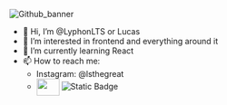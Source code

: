 
![Github_banner](https://github.com/user-attachments/assets/1c6700be-a91b-4c5c-aada-5bd192d1166b)

- 👋 Hi, I’m @LyphonLTS or Lucas
- 👀 I’m interested in frontend and everything around it
- 🌱 I’m currently learning React
- <span align="left">📫 How to reach me:</span>
  - Instagram: @lsthegreat
  - <a href="your link" target="blank"><img align="center" src="https://cdn.jsdelivr.net/npm/simple-icons@3.0.1/icons/instagram.svg" alt="" height="30" width="40" /></a>
  ![Static Badge](https://img.shields.io/badge/Instagram?logo=https%3A%2F%2Fwww.svgrepo.com%2Fsvg%2F452229%2Finstagram-1&color=%23F4989C&link=https%3A%2F%2Fwww.instagram.com%2Flsthegreat%2Fprofilecard%2F%3Figsh%3DMW5iaXhhc3l5ajZxNg%3D%3D)


<!---
LyphonLTS/LyphonLTS is a ✨ special ✨ repository because its `README.md` (this file) appears on your GitHub profile.
You can click the Preview link to take a look at your changes.
--->
